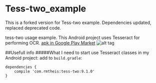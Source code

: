 # Tess-two_example
This is a forked version for Tess-two example. Dependencies updated, replaced deprecated code.

tess-two usage example. This Android project uses Tesseract for performing OCR. 
[apk in Google Play Market](https://play.google.com/store/apps/details?id=com.ashomok.tesseractsample)
![alt tag](http://s32.postimg.org/dzcyc1fet/image.png)


##Usefull info
#####What I need to start use Tesseract classes in my Android project:
add to ```build.gradle```:

```
dependencies {
    compile 'com.rmtheis:tess-two:9.1.0'
}
```
